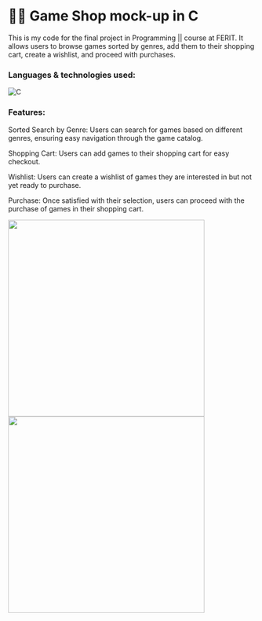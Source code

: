 # 🏪🛒 Game Shop mock-up in C 

This is my code for the final project in Programming || course at FERIT. It allows users to browse games sorted by genres, 
add them to their shopping cart, create a wishlist, and proceed with purchases. 

### Languages & technologies used: 
![C](https://img.shields.io/badge/c-%2300599C.svg?style=for-the-badge&logo=c&logoColor=white)

### Features:
Sorted Search by Genre: Users can search for games based on different genres, ensuring easy navigation through the game catalog.

Shopping Cart: Users can add games to their shopping cart for easy checkout.

Wishlist: Users can create a wishlist of games they are interested in but not yet ready to purchase.

Purchase: Once satisfied with their selection, users can proceed with the purchase of games in their shopping cart.

<div>

<img src="https://github.com/a9na/game-shop-in-c/assets/105394294/f735371f-963e-4a32-b790-0394c25c11c5" width="400" img align="left"/>
<img src="https://github.com/a9na/game-shop-in-c/assets/105394294/638f3ced-fc0e-4c52-bdd9-ac44def8cb20" width="400"/>

<div/>
